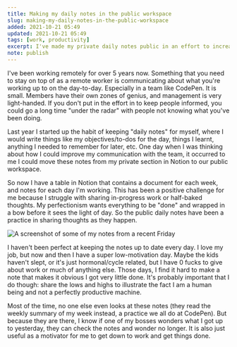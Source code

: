```yaml
---
title: Making my daily notes in the public workspace
slug: making-my-daily-notes-in-the-public-workspace
added: 2021-10-21 05:49
updated: 2021-10-21 05:49
tags: [work, productivity]
excerpt: I've made my private daily notes public in an effort to increase communication with the team.
note: publish
---
```


I've been working remotely for over 5 years now. Something that you need to stay on top of as a remote worker is communicating about what you're working up to on the day-to-day. Especially in a team like CodePen. It is small. Members have their own zones of genius, and management is very light-handed. If you don't put in the effort in to keep people informed, you could go a long time "under the radar" with people not knowing what you've been doing.

Last year I started up the habit of keeping "daily notes" for myself, where I would write things like my objectives/to-dos for the day, things I learnt, anything I needed to remember for later, etc. One day when I was thinking about how I could improve my communication with the team, it occurred to me I could move these notes from my private section in Notion to our public workspace.

So now I have a table in Notion that contains a document for each week, and notes for each day I'm working. This has been a positive challenge for me because I struggle with sharing in-progress work or half-baked thoughts. My perfectionism wants everything to be "done" and wrapped in a bow before it sees the light of day. So the public daily notes have been a practice in sharing thoughts as they happen.

![A screenshot of some of my notes from a recent Friday](/images/screenshot-daily-notes.jpg)

I haven't been perfect at keeping the notes up to date every day. I love my job, but now and then I have a super low-motivation day. Maybe the kids haven't slept, or it's just hormonal/cycle related, but I have 0 fucks to give about work or much of anything else. Those days, I find it hard to make a note that makes it obvious I got very little done. It's probably important that I do though: share the lows and highs to illustrate the fact I am a human being and not a perfectly productive machine.

Most of the time, no one else even looks at these notes (they read the weekly summary of my week instead, a practice we all do at CodePen). But because they are there, I know if one of my bosses wonders what I got up to yesterday, they can check the notes and wonder no longer. It is also just useful as a motivator for me to get down to work and get things done.